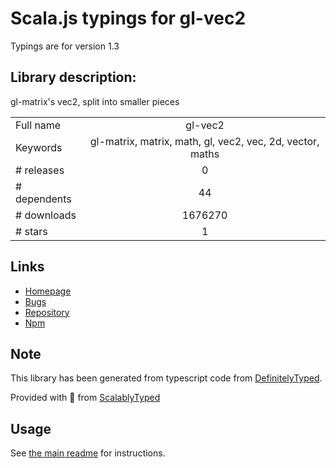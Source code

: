 
# Scala.js typings for gl-vec2

Typings are for version 1.3

## Library description:
gl-matrix's vec2, split into smaller pieces

|                    |                 |
| ------------------ | :-------------: |
| Full name          | gl-vec2 |
| Keywords           | gl-matrix, matrix, math, gl, vec2, vec, 2d, vector, maths |
| # releases         | 0 |
| # dependents       | 44 |
| # downloads        | 1676270 |
| # stars            | 1 |

## Links
- [Homepage](https://github.com/stackgl/gl-vec2)
- [Bugs](https://github.com/stackgl/gl-vec2/issues)
- [Repository](https://github.com/stackgl/gl-vec2)
- [Npm](https://www.npmjs.com/package/gl-vec2)
    


## Note
This library has been generated from typescript code from [DefinitelyTyped](https://definitelytyped.org).

Provided with :purple_heart: from [ScalablyTyped](https://github.com/oyvindberg/ScalablyTyped)

## Usage
See [the main readme](../../readme.md) for instructions.


